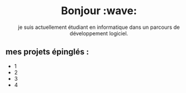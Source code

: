 <h1 align='center'> Bonjour :wave:</h1>
<p align='center'>
je suis actuellement étudiant en informatique dans un parcours de développement logiciel.
</p>
<h2>mes projets épinglés :</h2>
<ul>
  <li>1</li>
  <li>2</li>
  <li>3</li>
  <li>4</li>
</ul>


